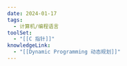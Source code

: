 ```yaml
---
date: 2024-01-17
tags:
  - 计算机/编程语言
toolSet:
  - "[[C 指针]]"
knowledgeLink:
  - "[[Dynamic Programming 动态规划]]"
---
```


